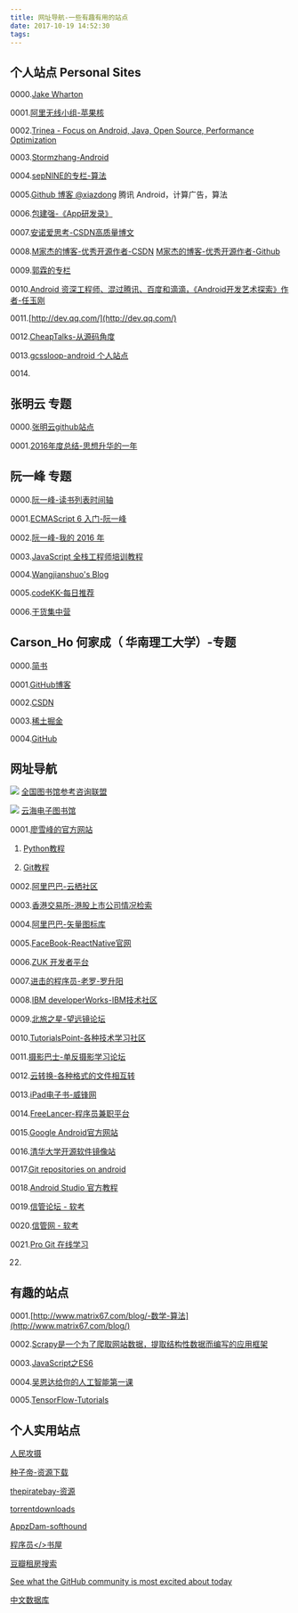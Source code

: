```yaml
---
title: 网址导航-一些有趣有用的站点
date: 2017-10-19 14:52:30
tags:
---
```


## 个人站点 Personal Sites

0000.[Jake Wharton](https://github.com/JakeWharton)

0001.[阿里无线小组-苹果核](http://pingguohe.net/)

0002.[Trinea - Focus on Android, Java, Open Source, Performance Optimization](http://www.trinea.cn/)

0003.[Stormzhang-Android](http://stormzhang.com/posts/)

0004.[sepNINE的专栏-算法](http://blog.csdn.net/sepnine)

0005.[Github 博客 @xiazdong](https://xiazdong.github.io/) 腾讯 Android，计算广告，算法


0006.[包建强-《App研发录》](http://www.cnblogs.com/Jax/p/4656789.html)

0007.[安诺爱思考-CSDN高质量博文](http://blog.csdn.net/a910626)

0008.[M家杰的博客-优秀开源作者-CSDN](http://blog.csdn.net/tyzlmjj)
     [M家杰的博客-优秀开源作者-Github](https://github.com/tyzlmjj/AndroidUI)

0009.[郭霖的专栏](http://blog.csdn.net/guolin_blog)

0010.[Android 资深工程师、混过腾讯、百度和滴滴，《Android开发艺术探索》作者-任玉刚](http://blog.csdn.net/singwhatiwanna/)


0011.[http://dev.qq.com/](http://dev.qq.com/)

0012.[CheapTalks-从源码角度](http://navyblue.top/archives/)

0013.[gcssloop-android 个人站点](http://www.gcssloop.com/info/about/)

0014.[]()

## 张明云 专题

0000.[张明云github站点](http://zmywly8866.github.io/)

0001.[2016年度总结-思想升华的一年](http://zmywly8866.github.io/2016/12/24/the-2016-annual-summary.html)

## 阮一峰 专题

0000.[阮一峰-读书列表时间轴](https://github.com/ruanyf/reading-list)

0001.[ECMAScript 6 入门-阮一峰](http://es6.ruanyifeng.com/#README)

0002.[阮一峰-我的 2016 年](http://www.ruanyifeng.com/blog/2016/12/year_summary.html)

0003.[JavaScript 全栈工程师培训教程](http://www.ruanyifeng.com/blog/2016/11/javascript.html)

0004.[Wangjianshuo's Blog](http://www.wangjianshuo.com/)

0005.[codeKK-每日推荐](http://r.codekk.com/)

0006.[干货集中营](http://gank.io/)

## Carson_Ho 何家成（ 华南理工大学）-专题

0000.[简书](http://www.jianshu.com/u/383970bef0a0)

0001.[GitHub博客](https://carson-ho.github.io/)

0002.[CSDN](http://blog.csdn.net/carson_ho)

0003.[稀土掘金](https://juejin.im/user/58d4d9781b69e6006ba65edc)

0004.[GitHub](https://github.com/Carson-Ho)

## 网址导航

![](http://www.ucdrs.superlib.net/areas/ucdrs/images/logo.jpg)
[全国图书馆参考咨询联盟](http://www.ucdrs.superlib.net/)

![](http://www.pdfbook.cn/wp-content/themes/bookcms0.1/images/logo.png)
[云海电子图书馆](http://www.pdfbook.cn/)


0001.[廖雪峰的官方网站](https://www.liaoxuefeng.com/)

1. [Python教程](https://www.liaoxuefeng.com/wiki/0014316089557264a6b348958f449949df42a6d3a2e542c000)

2. [Git教程](https://www.liaoxuefeng.com/wiki/0013739516305929606dd18361248578c67b8067c8c017b000)


0002.[阿里巴巴-云栖社区](https://yq.aliyun.com/?spm=5176.100238.headermainnav.1.J2B5O3)

0003.[香港交易所-港股上市公司情况检索](http://www.hkexnews.hk/listedco/listconews/advancedsearch/search_active_main_c.aspx)

0004.[阿里巴巴-矢量图标库](http://www.iconfont.cn/)

0005.[FaceBook-ReactNative官网](https://facebook.github.io/react-native/docs/getting-started.html)

0006.[ZUK 开发者平台](http://developer.zuk.com/download)

0007.[进击的程序员-老罗-罗升阳](http://0xcc0xcd.com/p/index.php)


0008.[IBM developerWorks-IBM技术社区](https://www.ibm.com/Search/?q=android&v=18&en=utf&lang=zh&cc=cn&sn=dw&dws=cndw&hpp=20)

0009.[北旅之星-望远镜论坛](http://www.bggd.com/bbs/forum.php)

0010.[TutorialsPoint-各种技术学习社区](http://www.tutorialspoint.com/)

0011.[摄影巴士-单反摄影学习论坛](http://www.fsbus.com/)

0012.[云转换-各种格式的文件相互转](https://cloudconvert.com/)

0013.[iPad电子书-威锋网](http://bbs.feng.com/thread-htm-fid-224.html)


0014.[FreeLancer-程序员兼职平台](https://www.freelancer.com/?t=a&utm_expid=294858-553.v56tHEK5QEmWFNtoUUBcgw.0)

0015.[Google Android官方网站](https://developer.android.google.cn/index.html)

0016.[清华大学开源软件镜像站](https://mirrors.tuna.tsinghua.edu.cn/help/AOSP/)

0017.[Git repositories on android](https://android.googlesource.com/?format=HTML)

0018.[Android Studio 官方教程](https://developer.android.com/studio/intro/index.html)

0019.[信管论坛 - 软考](http://www.cnitpm.com/bbs/Forum.aspx?ForumID=1)


0020.[信管网 - 软考](http://www.cnitpm.com/default.html)

0021.[Pro Git 在线学习](http://iissnan.com/progit/)

0022.

[]()
[]()

## 有趣的站点
0001.[http://www.matrix67.com/blog/-数学-算法](http://www.matrix67.com/blog/)

0002.[Scrapy是一个为了爬取网站数据，提取结构性数据而编写的应用框架](http://scrapy-chs.readthedocs.io/zh_CN/latest/intro/overview.html#)

0003.[JavaScript之ES6](http://www.cnblogs.com/zhou99/p/6246466.html)

0004.[吴恩达给你的人工智能第一课](https://mooc.study.163.com/smartSpec/detail/1001319001.htm/?utm_source=weibo.com&utm_medium=timeline&utm_campaign=deepLearning&utm_content=wnd20170831)

0005.[TensorFlow-Tutorials](https://www.tensorflow.org/tutorials/)

## 个人实用站点

[人民攻摄](http://www.lrfans.com/)

[种子帝-资源下载](www.zhongzidi.com)

[thepiratebay-资源](http://thepiratebay.cd/)

[torrentdownloads](https://www.torrentdownloads.me/)

[AppzDam-softhound](http://softhound.com/)

[程序员</>书屋](https://ebooks.now.sh/)

[豆瓣租房搜索](http://bj.yurixu.com/manage/index.php)

[See what the GitHub community is most excited about today](https://github.com/trending)

[中文数据库](http://www.51xialunwen.com/zhongwenku/)

